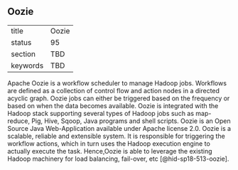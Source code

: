 ## Oozie


|          |       |
| -------- | ----- |
| title    | Oozie |
| status   | 95    |
| section  | TBD   |
| keywords | TBD   |




Apache Oozie is a workflow scheduler to manage Hadoop jobs. Workflows
are defined as a collection of control flow and action nodes in a
directed acyclic graph. Oozie jobs can either be triggered based on the
frequency or based on when the data becomes available. Oozie is
integrated with the Hadoop stack supporting several types of Hadoop jobs
such as map-reduce, Pig, Hive, Sqoop, Java programs and shell scripts.
Oozie is an Open Source Java Web-Application available under Apache
license 2.0. Oozie is a scalable, reliable and extensible system. It is
responsible for triggering the workflow actions, which in turn uses the
Hadoop execution engine to actually execute the task. Hence,Oozie is
able to leverage the existing Hadoop machinery for load balancing,
fail-over, etc [@hid-sp18-513-oozie].
